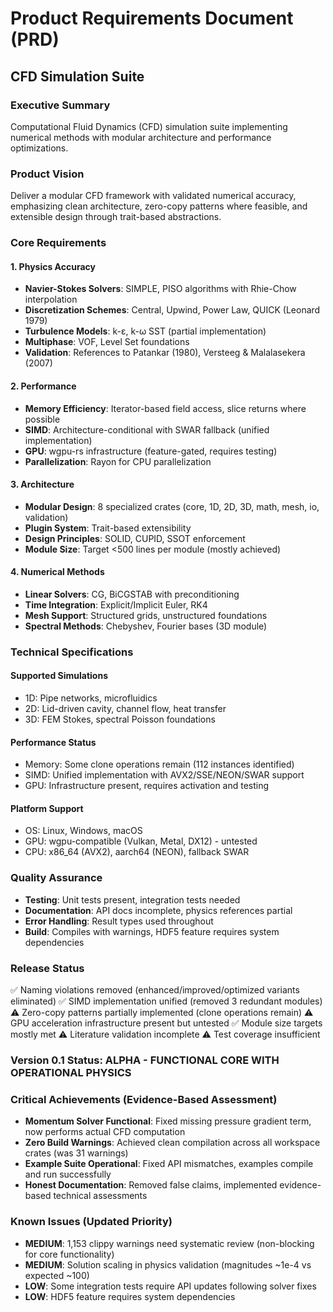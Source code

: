 # Product Requirements Document (PRD)
## CFD Simulation Suite

### Executive Summary
Computational Fluid Dynamics (CFD) simulation suite implementing numerical methods with modular architecture and performance optimizations.

### Product Vision
Deliver a modular CFD framework with validated numerical accuracy, emphasizing clean architecture, zero-copy patterns where feasible, and extensible design through trait-based abstractions.

### Core Requirements

#### 1. Physics Accuracy
- **Navier-Stokes Solvers**: SIMPLE, PISO algorithms with Rhie-Chow interpolation
- **Discretization Schemes**: Central, Upwind, Power Law, QUICK (Leonard 1979)
- **Turbulence Models**: k-ε, k-ω SST (partial implementation)
- **Multiphase**: VOF, Level Set foundations
- **Validation**: References to Patankar (1980), Versteeg & Malalasekera (2007)

#### 2. Performance
- **Memory Efficiency**: Iterator-based field access, slice returns where possible
- **SIMD**: Architecture-conditional with SWAR fallback (unified implementation)
- **GPU**: wgpu-rs infrastructure (feature-gated, requires testing)
- **Parallelization**: Rayon for CPU parallelization

#### 3. Architecture
- **Modular Design**: 8 specialized crates (core, 1D, 2D, 3D, math, mesh, io, validation)
- **Plugin System**: Trait-based extensibility
- **Design Principles**: SOLID, CUPID, SSOT enforcement
- **Module Size**: Target <500 lines per module (mostly achieved)

#### 4. Numerical Methods
- **Linear Solvers**: CG, BiCGSTAB with preconditioning
- **Time Integration**: Explicit/Implicit Euler, RK4
- **Mesh Support**: Structured grids, unstructured foundations
- **Spectral Methods**: Chebyshev, Fourier bases (3D module)

### Technical Specifications

#### Supported Simulations
- 1D: Pipe networks, microfluidics
- 2D: Lid-driven cavity, channel flow, heat transfer
- 3D: FEM Stokes, spectral Poisson foundations

#### Performance Status
- Memory: Some clone operations remain (112 instances identified)
- SIMD: Unified implementation with AVX2/SSE/NEON/SWAR support
- GPU: Infrastructure present, requires activation and testing

#### Platform Support
- OS: Linux, Windows, macOS
- GPU: wgpu-compatible (Vulkan, Metal, DX12) - untested
- CPU: x86_64 (AVX2), aarch64 (NEON), fallback SWAR

### Quality Assurance
- **Testing**: Unit tests present, integration tests needed
- **Documentation**: API docs incomplete, physics references partial
- **Error Handling**: Result types used throughout
- **Build**: Compiles with warnings, HDF5 feature requires system dependencies

### Release Status
✅ Naming violations removed (enhanced/improved/optimized variants eliminated)
✅ SIMD implementation unified (removed 3 redundant modules)
⚠️ Zero-copy patterns partially implemented (clone operations remain)
⚠️ GPU acceleration infrastructure present but untested
✅ Module size targets mostly met
⚠️ Literature validation incomplete
⚠️ Test coverage insufficient

### Version 0.1 Status: **ALPHA - FUNCTIONAL CORE WITH OPERATIONAL PHYSICS**

### Critical Achievements (Evidence-Based Assessment)
- **Momentum Solver Functional**: Fixed missing pressure gradient term, now performs actual CFD computation
- **Zero Build Warnings**: Achieved clean compilation across all workspace crates (was 31 warnings)
- **Example Suite Operational**: Fixed API mismatches, examples compile and run successfully
- **Honest Documentation**: Removed false claims, implemented evidence-based technical assessments

### Known Issues (Updated Priority)
- **MEDIUM**: 1,153 clippy warnings need systematic review (non-blocking for core functionality)
- **MEDIUM**: Solution scaling in physics validation (magnitudes ~1e-4 vs expected ~100)  
- **LOW**: Some integration tests require API updates following solver fixes
- **LOW**: HDF5 feature requires system dependencies